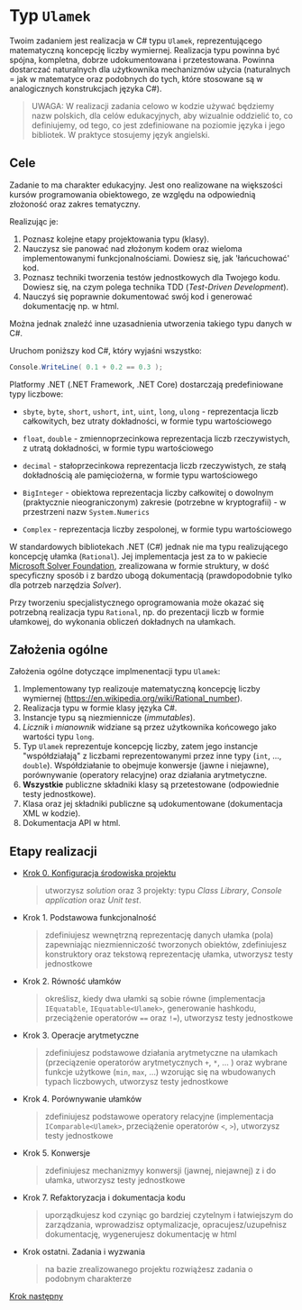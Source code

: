 # Typ `Ulamek` #

Twoim zadaniem jest realizacja w C# typu `Ulamek`, 
reprezentującego matematyczną koncepcję liczby wymiernej. Realizacja typu
powinna być spójna, kompletna, dobrze udokumentowana i przetestowana. 
Powinna dostarczać naturalnych dla użytkownika mechanizmów użycia
(naturalnych = jak w matematyce oraz podobnych do tych, które stosowane
są w analogicznych konstrukcjach języka C#).

> UWAGA: W realizacji zadania celowo w kodzie używać będziemy nazw polskich, dla celów edukacyjnych, aby wizualnie oddzielić to, co definiujemy, od tego, co jest zdefiniowane na poziomie języka i jego bibliotek. W praktyce stosujemy język angielski.




## Cele ##

Zadanie to ma charakter edukacyjny. Jest ono realizowane na większości kursów programowania obiektowego, ze względu na odpowiednią złożoność oraz zakres tematyczny.

Realizując je:

1. Poznasz kolejne etapy projektowania typu (klasy).
2. Nauczysz sie panować nad złożonym kodem oraz wieloma implementowanymi funkcjonalnościami. Dowiesz się, jak 'łańcuchować' kod.
3. Poznasz techniki tworzenia testów jednostkowych dla Twojego kodu. Dowiesz się, na czym polega technika TDD (_Test-Driven Development_).
4. Nauczyś się poprawnie dokumentować swój kod i generować dokumentację np. w html.

Można jednak znaleźć inne uzasadnienia utworzenia takiego typu danych w C#.

Uruchom poniższy kod C#, który wyjaśni wszystko:

````csharp
Console.WriteLine( 0.1 + 0.2 == 0.3 );
````

Platformy .NET (.NET Framework, .NET Core) dostarczają predefiniowane typy liczbowe:

* `sbyte`, `byte`, `short`, `ushort`, `int`, `uint`, `long`, `ulong` - reprezentacja liczb całkowitych, bez utraty dokładności, w formie typu wartościowego

* `float`, `double` - zmiennoprzecinkowa reprezentacja liczb rzeczywistych, z utratą dokładności, w formie typu wartościowego 

* `decimal` - stałoprzecinkowa reprezentacja liczb rzeczywistych, ze stałą dokładnością ale pamięciożerna, w formie typu wartościowego

* `BigInteger` - obiektowa reprezentacja liczby całkowitej o dowolnym (praktycznie nieograniczonym) zakresie (potrzebne w kryptografii) - w przestrzeni nazw `System.Numerics`

* `Complex` - reprezentacja liczby zespolonej, w formie typu wartościowego

W standardowych bibliotekach .NET (C#) jednak nie ma typu realizującego koncepcję ułamka (`Rational`).  Jej implementacja jest za to w pakiecie [Microsoft Solver Foundation](https://msdn.microsoft.com/en-us/library/microsoft.solverfoundation.common.rational(v=vs.93).aspx), zrealizowana w formie struktury, w dość specyficzny sposób i z bardzo ubogą dokumentacją (prawdopodobnie tylko dla potrzeb narzędzia *Solver*).

Przy tworzeniu specjalistycznego oprogramowania może okazać się potrzebną realizacja typu `Rational`, np. do prezentacji liczb w formie ułamkowej, do wykonania obliczeń dokładnych na ułamkach.



## Założenia ogólne ##

Założenia ogólne dotyczące implmenentacji typu `Ulamek`:

1. Implementowany typ realizouje matematyczną koncepcję liczby wymiernej (https://en.wikipedia.org/wiki/Rational_number).
2. Realizacja typu w formie klasy języka C#.
3. Instancje typu są niezmiennicze (_immutables_).
4. _Licznik_ i _mianownik_ widziane są przez użytkownika końcowego jako wartości typu `long`.
5. Typ `Ulamek` reprezentuje koncepcję liczby, zatem jego instancje "współdziałają" z liczbami reprezentowanymi przez inne typy (`int`, ..., `double`). Współdziałanie to obejmuje konwersje (jawne i niejawne), porównywanie (operatory relacyjne) oraz działania arytmetyczne.
6. **Wszystkie** publiczne składniki klasy są przetestowane (odpowiednie testy jednostkowe).
7. Klasa oraz jej składniki publiczne są udokumentowane (dokumentacja XML w kodzie).
8. Dokumentacja API w html.

## Etapy realizacji ##

* [Krok 0. Konfiguracja środowiska projektu](step00.md)
    > utworzysz _solution_ oraz 3 projekty: typu _Class Library_, _Console application_ oraz _Unit test_.

* Krok 1. Podstawowa funkcjonalność
    > zdefiniujesz wewnętrzną reprezentację danych ułamka (pola) zapewniając niezmienniczość tworzonych obiektów, zdefiniujesz konstruktory oraz tekstową reprezentację ułamka, utworzysz testy jednostkowe

* Krok 2. Równość ułamków
    > określisz, kiedy dwa ułamki są sobie równe (implementacja `IEquatable`, `IEquatable<Ulamek>`, generowanie hashkodu, przeciążenie operatorów `==` oraz `!=`), utworzysz testy jednostkowe

* Krok 3. Operacje arytmetyczne
    > zdefiniujesz podstawowe działania arytmetyczne na ułamkach (przeciązenie operatorów arytmetycznych `+`, `*`, ... ) oraz wybrane funkcje użytkowe (`min`, `max`, ...) wzorując się na wbudowanych typach liczbowych, utworzysz testy jednostkowe

* Krok 4. Porównywanie ułamków
    > zdefiniujesz podstawowe operatory relacyjne (implementacja `IComparable<Ulamek>`, przeciążenie operatorów `<`, `>`), utworzysz testy jednostkowe

* Krok 5. Konwersje
    > zdefiniujesz mechanizmyy konwersji (jawnej, niejawnej) z i do ułamka, utworzysz testy jednostkowe

* Krok 7. Refaktoryzacja i dokumentacja kodu
    > uporządkujesz kod czyniąc go bardziej czytelnym i łatwiejszym do zarządzania, wprowadzisz optymalizacje, opracujesz/uzupełnisz dokumentację, wygenerujesz dokumentację w html

* Krok ostatni. Zadania i wyzwania
    > na bazie zrealizowanego projektu rozwiążesz zadania o podobnym charakterze


[Krok następny](step00.md)
